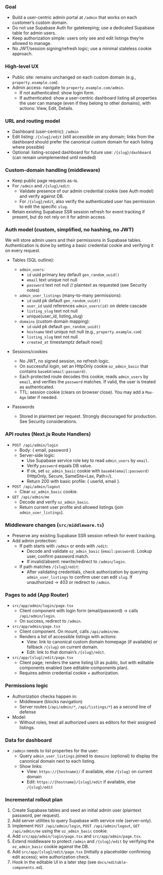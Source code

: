 ### Goal
- Build a user-centric admin portal at `/admin` that works on each customer’s custom domain.
- Do not use Supabase Auth for gatekeeping; use a dedicated Supabase table for admin users.
- Keep authorization simple: users only see and edit listings they’re allowed to manage.
- No JWT/session signing/refresh logic; use a minimal stateless cookie approach.

### High-level UX
- Public site: remains unchanged on each custom domain (e.g., `property.example.com`).
- Admin access: navigate to `property.example.com/admin`.
  - If not authenticated: show login form.
  - If authenticated: show a user-centric dashboard listing all properties the user can manage (even if they belong to other domains), with actions: View, Edit, Details.

### URL and routing model
- Dashboard (user-centric): `/admin`
- Edit listing: `/{slug}/edit` (still accessible on any domain; links from the dashboard should prefer the canonical custom domain for each listing where possible)
- Optional: listing-scoped dashboard for future use: `/{slug}/dashboard` (can remain unimplemented until needed)

### Custom-domain handling (middleware)
- Keep public page requests as-is.
- For `/admin` and `/{slug}/edit`:
  - Validate presence of our admin credential cookie (see Auth model) and verify against DB.
  - For `/{slug}/edit`, also verify the authenticated user has permission to edit the specific `slug`.
- Retain existing Supabase SSR session refresh for event tracking if present, but do not rely on it for admin access.

### Auth model (custom, simplified, no hashing, no JWT)
We will store admin users and their permissions in Supabase tables. Authentication is done by setting a basic credential cookie and verifying it on every request.

- Tables (SQL outline):
  - `admin_users`:
    - `id` uuid primary key default `gen_random_uuid()`
    - `email` text unique not null
    - `password` text not null  // plaintext as requested (see Security notes)
  - `admin_user_listings` (many-to-many permissions):
    - `id` uuid pk default `gen_random_uuid()`
    - `user_id` uuid references `admin_users(id)` on delete cascade
    - `listing_slug` text not null
    - unique(user_id, listing_slug)
  - `domains` (custom domain mapping):
    - `id` uuid pk default `gen_random_uuid()`
    - `hostname` text unique not null (e.g., `property.example.com`)
    - `listing_slug` text not null
    - `created_at` timestamptz default now()

- Sessions/cookies
  - No JWT, no signed session, no refresh logic.
  - On successful login, set an HttpOnly cookie `oz_admin_basic` that contains `base64(email:password)`.
  - Each protected route decodes this cookie, reads `admin_users` by `email`, and verifies the `password` matches. If valid, the user is treated as authenticated.
  - TTL: session cookie (clears on browser close). You may add a `Max-Age` later if needed.

- Passwords
  - Stored in plaintext per request. Strongly discouraged for production. See Security considerations.

### API routes (Next.js Route Handlers)
- `POST /api/admin/login`
  - Body: { email, password }
  - Server-side logic:
    - Use Supabase service role key to read `admin_users` by `email`.
    - Verify `password` equals DB value.
    - If ok, set `oz_admin_basic` cookie with `base64(email:password)` (HttpOnly, Secure, SameSite=Lax, Path=/).
    - Return 200 with basic profile: { userId, email }.
- `POST /api/admin/logout`
  - Clear `oz_admin_basic` cookie.
- `GET /api/admin/me`
  - Decode and verify `oz_admin_basic`.
  - Return current user profile and allowed listings (join `admin_user_listings`).

### Middleware changes (`src/middleware.ts`)
- Preserve any existing Supabase SSR session refresh for event tracking.
- Add admin protection:
  - If path starts with `/admin` or ends with `/edit`:
    - Decode and validate `oz_admin_basic` (`email:password`). Lookup user, confirm password match.
    - If invalid/absent: rewrite/redirect to `/admin/login`.
  - If path matches `/{slug}/edit`:
    - After validating credentials, check authorization by querying `admin_user_listings` to confirm user can edit `slug`. If unauthorized → 403 or redirect to `/admin`.

### Pages to add (App Router)
- `src/app/admin/login/page.tsx`
  - Client component with login form (email/password) → calls `/api/admin/login`.
  - On success, redirect to `/admin`.
- `src/app/admin/page.tsx`
  - Client component. On mount, calls `/api/admin/me`.
  - Renders a list of accessible listings with actions:
    - View: link to canonical custom domain homepage (if available) or fallback `/{slug}` on current domain.
    - Edit: link to that domain’s `/{slug}/edit`.
- `src/app/[slug]/edit/page.tsx`
  - Client page; renders the same listing UI as public, but with editable components enabled (see editable-components plan).
  - Requires admin credential cookie + authorization.



### Permissions logic
- Authorization checks happen in:
  - Middleware (blocks navigation)
  - Server routes (`/api/admin/*`, `/api/listings/*`) as a second line of defense
- Model:
  - Without roles, treat all authorized users as editors for their assigned listings.



### Data for dashboard
- `/admin` needs to list properties for the user:
  - Query `admin_user_listings` joined to `domains` (optional) to display the canonical domain next to each listing.
  - Show links:
    - View: `https://{hostname}/` if available, else `/{slug}` on current domain
    - Edit: `https://{hostname}/{slug}/edit` if available, else `/{slug}/edit`

### Incremental rollout plan
1. Create Supabase tables and seed an initial admin user (plaintext password, per request).
2. Add server utilities to query Supabase with service role (server-only).
3. Implement `POST /api/admin/login`, `POST /api/admin/logout`, `GET /api/admin/me` using the `oz_admin_basic` cookie.
4. Add `src/app/admin/login/page.tsx` and `src/app/admin/page.tsx`.
5. Extend middleware to protect `/admin` and `/{slug}/edit` by verifying the `oz_admin_basic` cookie against the DB.
6. Add `src/app/[slug]/edit/page.tsx` (initially a placeholder confirming edit access); wire authorization check.
7. Hook in the editable UI in a later step (see `docs/editable-components.md`).
